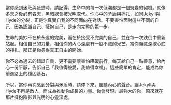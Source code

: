 當你感到迷茫與疲憊時，請記得，生命中的每一次低潮都是一個蛻變的契機。就像冬天之後必有春天，黑暗總會被光明取代。你心中的矛盾與掙扎，如同Jekyll與Hyde的分裂，正是你真實自我的不同面向在對話。不要害怕面對這些不同的自己，因為認識自己、擁抱自己，是走向完整的第一步。

生命的美妙不在於永遠的完美，而在於接受不完美的自己，並在每一次跌倒中重新站起。相信自己的力量，相信你的內心深處有一股不滅的光芒。當你願意深挖心底的掙扎，那正是你尋得真正自由的開始。

你不必為過去的錯誤自責，更不需要讓害怕阻礙前行。每天給自己一點善意，給內心一份平靜，告訴自己「我值得被愛，我值得幸福」。這些簡單的肯定，能成為你前進路上的穩固基石。

所以，當你再次感到分裂與矛盾時，請停下來，聽聽內心的聲音。讓Jekyll與Hyde不再是敵人，而成為推動你成長的力量。你會發現，最強大的你，原來就在那片擁抱陰影與光明的心靈深處。